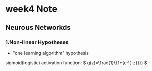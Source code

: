 # week4 Note

## Neurous Networkds

### 1.Non-linear Hypotheses
- "one learning algorithm" hypothesis

sigmoid(logistic) activation function:  $ g(z)=\frac{1}{{1+{e^{-z}}}} $
